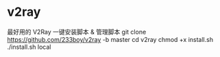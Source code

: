 # v2ray
最好用的 V2Ray 一键安装脚本 &amp; 管理脚本
git clone https://github.com/233boy/v2ray -b master
cd v2ray
chmod +x install.sh
./install.sh local
